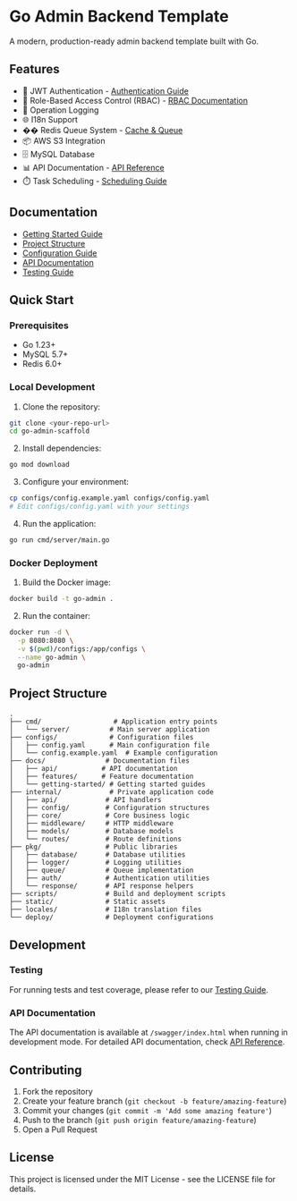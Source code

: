 # Go Admin Backend Template

A modern, production-ready admin backend template built with Go.

## Features

- 🔐 JWT Authentication - [Authentication Guide](docs/features/authentication.md)
- 👥 Role-Based Access Control (RBAC) - [RBAC Documentation](docs/features/rbac.md)
- 📝 Operation Logging
- 🌐 I18n Support
- �� Redis Queue System - [Cache & Queue](docs/features/cache.md)
- 📦 AWS S3 Integration
- 🗄️ MySQL Database
- 📊 API Documentation - [API Reference](docs/api/README.md)
- ⏱️ Task Scheduling - [Scheduling Guide](docs/features/scheduling.md)

## Documentation

- [Getting Started Guide](docs/getting-started/quick-start.md)
- [Project Structure](docs/getting-started/structure.md)
- [Configuration Guide](docs/getting-started/configuration.md)
- [API Documentation](docs/api/README.md)
- [Testing Guide](docs/testing.md)

## Quick Start

### Prerequisites

- Go 1.23+
- MySQL 5.7+
- Redis 6.0+

### Local Development

1. Clone the repository:
```bash
git clone <your-repo-url>
cd go-admin-scaffold
```

2. Install dependencies:
```bash
go mod download
```

3. Configure your environment:
```bash
cp configs/config.example.yaml configs/config.yaml
# Edit configs/config.yaml with your settings
```

4. Run the application:
```bash
go run cmd/server/main.go
```

### Docker Deployment

1. Build the Docker image:
```bash
docker build -t go-admin .
```

2. Run the container:
```bash
docker run -d \
  -p 8080:8080 \
  -v $(pwd)/configs:/app/configs \
  --name go-admin \
  go-admin
```

## Project Structure

```
.
├── cmd/                  # Application entry points
│   └── server/          # Main server application
├── configs/             # Configuration files
│   ├── config.yaml      # Main configuration file
│   └── config.example.yaml  # Example configuration
├── docs/               # Documentation files
│   ├── api/           # API documentation
│   ├── features/      # Feature documentation
│   └── getting-started/ # Getting started guides
├── internal/            # Private application code
│   ├── api/            # API handlers
│   ├── config/         # Configuration structures
│   ├── core/           # Core business logic
│   ├── middleware/     # HTTP middleware
│   ├── models/         # Database models
│   └── routes/         # Route definitions
├── pkg/                # Public libraries
│   ├── database/       # Database utilities
│   ├── logger/         # Logging utilities
│   ├── queue/          # Queue implementation
│   ├── auth/           # Authentication utilities
│   └── response/       # API response helpers
├── scripts/            # Build and deployment scripts
├── static/             # Static assets
├── locales/            # I18n translation files
└── deploy/             # Deployment configurations
```

## Development

### Testing

For running tests and test coverage, please refer to our [Testing Guide](docs/testing.md).

### API Documentation

The API documentation is available at `/swagger/index.html` when running in development mode. For detailed API documentation, check [API Reference](docs/api/README.md).

## Contributing

1. Fork the repository
2. Create your feature branch (`git checkout -b feature/amazing-feature`)
3. Commit your changes (`git commit -m 'Add some amazing feature'`)
4. Push to the branch (`git push origin feature/amazing-feature`)
5. Open a Pull Request

## License

This project is licensed under the MIT License - see the LICENSE file for details.